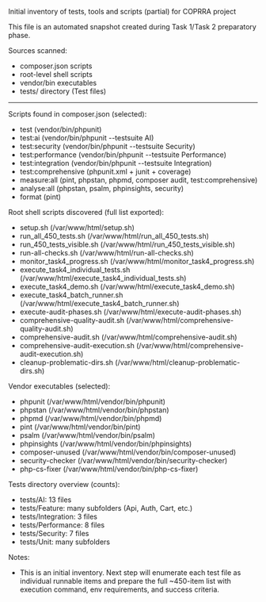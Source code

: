 Initial inventory of tests, tools and scripts (partial) for COPRRA project

This file is an automated snapshot created during Task 1/Task 2 preparatory phase.

Sources scanned:

- composer.json scripts
- root-level shell scripts
- vendor/bin executables
- tests/ directory (Test files)

---

Scripts found in composer.json (selected):

- test (vendor/bin/phpunit)
- test:ai (vendor/bin/phpunit --testsuite AI)
- test:security (vendor/bin/phpunit --testsuite Security)
- test:performance (vendor/bin/phpunit --testsuite Performance)
- test:integration (vendor/bin/phpunit --testsuite Integration)
- test:comprehensive (phpunit.xml + junit + coverage)
- measure:all (pint, phpstan, phpmd, composer audit, test:comprehensive)
- analyse:all (phpstan, psalm, phpinsights, security)
- format (pint)

Root shell scripts discovered (full list exported):

- setup.sh (/var/www/html/setup.sh)
- run_all_450_tests.sh (/var/www/html/run_all_450_tests.sh)
- run_450_tests_visible.sh (/var/www/html/run_450_tests_visible.sh)
- run-all-checks.sh (/var/www/html/run-all-checks.sh)
- monitor_task4_progress.sh (/var/www/html/monitor_task4_progress.sh)
- execute_task4_individual_tests.sh (/var/www/html/execute_task4_individual_tests.sh)
- execute_task4_demo.sh (/var/www/html/execute_task4_demo.sh)
- execute_task4_batch_runner.sh (/var/www/html/execute_task4_batch_runner.sh)
- execute-audit-phases.sh (/var/www/html/execute-audit-phases.sh)
- comprehensive-quality-audit.sh (/var/www/html/comprehensive-quality-audit.sh)
- comprehensive-audit.sh (/var/www/html/comprehensive-audit.sh)
- comprehensive-audit-execution.sh (/var/www/html/comprehensive-audit-execution.sh)
- cleanup-problematic-dirs.sh (/var/www/html/cleanup-problematic-dirs.sh)

Vendor executables (selected):

- phpunit (/var/www/html/vendor/bin/phpunit)
- phpstan (/var/www/html/vendor/bin/phpstan)
- phpmd (/var/www/html/vendor/bin/phpmd)
- pint (/var/www/html/vendor/bin/pint)
- psalm (/var/www/html/vendor/bin/psalm)
- phpinsights (/var/www/html/vendor/bin/phpinsights)
- composer-unused (/var/www/html/vendor/bin/composer-unused)
- security-checker (/var/www/html/vendor/bin/security-checker)
- php-cs-fixer (/var/www/html/vendor/bin/php-cs-fixer)

Tests directory overview (counts):

- tests/AI: 13 files
- tests/Feature: many subfolders (Api, Auth, Cart, etc.)
- tests/Integration: 3 files
- tests/Performance: 8 files
- tests/Security: 7 files
- tests/Unit: many subfolders

Notes:

- This is an initial inventory. Next step will enumerate each test file as individual runnable items and prepare the full ~450-item list with execution command, env requirements, and success criteria.
